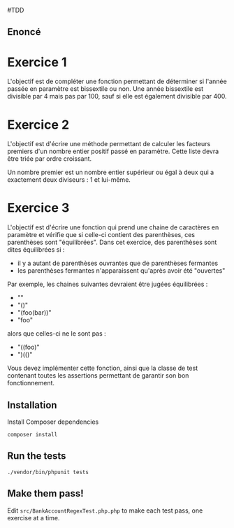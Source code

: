 #TDD

## Enoncé

Exercice 1
==========
L'objectif est de compléter une fonction permettant de déterminer si l'année
passée en paramètre est bissextile ou non. Une année bissextile est divisible
par 4 mais pas par 100, sauf si elle est également divisible par 400.

Exercice 2
==========
L'objectif est d'écrire une méthode permettant de calculer les facteurs
premiers d'un nombre entier positif passé en paramètre. Cette liste devra
être triée par ordre croissant.

Un nombre premier est un nombre entier supérieur ou égal à deux qui a
exactement deux diviseurs : 1 et lui-même.


Exercice 3
==========
L'objectif est d'écrire une fonction qui prend une chaine de caractères en
paramètre et vérifie que si celle-ci contient des parenthèses, ces parenthèses
sont "équilibrées". Dans cet exercice, des parenthèses sont dites équilibrées
si :
- il y a autant de parenthèses ouvrantes que de parenthèses fermantes
- les parenthèses fermantes n'apparaissent qu'après avoir été "ouvertes"

Par exemple, les chaines suivantes devraient être jugées équilibrées :
- ""
- "()"
- "(foo(bar))"
- "foo"

alors que celles-ci ne le sont pas :
- "((foo)"
- ")(()"

Vous devez implémenter cette fonction, ainsi que la classe de test contenant
toutes les assertions permettant de garantir son bon fonctionnement.


## Installation

Install Composer dependencies

    composer install

## Run the tests

    ./vendor/bin/phpunit tests

## Make them pass!

Edit `src/BankAccountRegexTest.php.php` to make each test pass, one exercise at a time.
